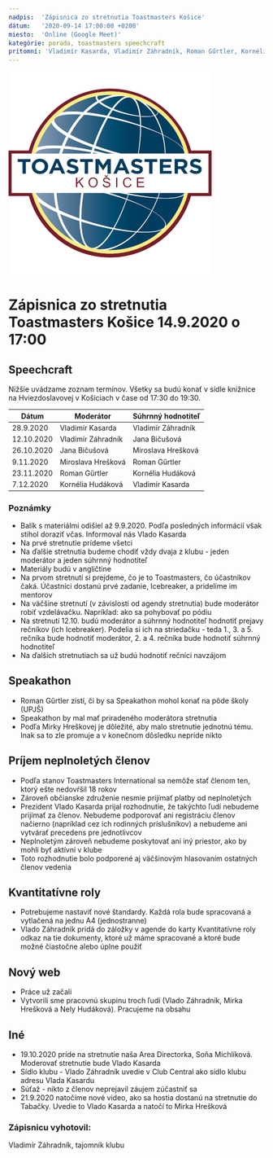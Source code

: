 ```yaml
---
nadpis:  'Zápisnica zo stretnutia Toastmasters Košice'
dátum:   '2020-09-14 17:00:00 +0200'
miesto:  'Online (Google Meet)'
kategórie: porada, toastmasters speechcraft
prítomní: 'Vladimír Kasarda, Vladimír Záhradník, Roman Gűrtler, Kornélia Hudáková, Miroslava Hrešková, Jana Bičušová'
---
```


![alt text][logo]
# Zápisnica zo stretnutia Toastmasters Košice 14.9.2020 o 17:00

## Speechcraft
Nižšie uvádzame zoznam termínov. Všetky sa budú konať v sídle knižnice na Hviezdoslavovej v Košiciach v čase od 17:30 do 19:30.

| Dátum      | Moderátor          | Súhrnný hodnotiteľ |
|------------|--------------------|--------------------|
| 28.9.2020  | Vladimír Kasarda   | Vladimír Záhradník |
| 12.10.2020 | Vladimír Záhradník | Jana Bičušová      |
| 26.10.2020 | Jana Bičušová      | Miroslava Hrešková |
| 9.11.2020  | Miroslava Hrešková | Roman Gűrtler      |
| 23.11.2020 | Roman Gűrtler      | Kornélia Hudáková  |
| 7.12.2020  | Kornélia Hudáková  | Vladimír Kasarda   |

### Poznámky
- Balík s materiálmi odišiel až 9.9.2020. Podľa posledných informácií však stihol doraziť včas. Informoval nás Vlado Kasarda
- Na prvé stretnutie prídeme všetci
- Na ďalšie stretnutia budeme chodiť vždy dvaja z klubu - jeden moderátor a jeden súhrnný hodnotiteľ
- Materiály budú v angličtine
- Na prvom stretnutí si prejdeme, čo je to Toastmasters, čo účastníkov čaká. Účastníci dostanú prvé zadanie, Icebreaker, a pridelíme im mentorov
- Na väčšine stretnutí (v závislosti od agendy stretnutia) bude moderátor robiť vzdelávačku. Napríklad: ako sa pohybovať po pódiu
- Na stretnutí 12.10. budú moderátor a súhrnný hodnotiteľ hodnotiť prejavy rečníkov (ich Icebreaker). Podelia si ich na striedačku - teda 1., 3. a 5. rečníka bude hodnotiť moderátor, 2. a 4. rečníka bude hodnotiť súhrnný hodnotiteľ
- Na ďalších stretnutiach sa už budú hodnotiť rečníci navzájom

## Speakathon
- Roman Gűrtler zistí, či by sa Speakathon mohol konať na pôde školy (UPJŠ)
- Speakathon by mal mať priradeného moderátora stretnutia
- Podľa Mirky Hreškovej je dôležité, aby malo stretnutie jednotnú tému. Inak sa to zle promuje a v konečnom dôsledku nepríde nikto

## Príjem neplnoletých členov
- Podľa stanov Toastmasters International sa nemôže stať členom ten, ktorý ešte nedovŕšil 18 rokov
- Zároveň občianske združenie nesmie prijímať platby od neplnoletých
- Prezident Vlado Kasarda prijal rozhodnutie, že takýchto ľudí nebudeme prijímať za členov. Nebudeme podporovať ani registráciu členov načierno (napríklad cez ich rodinných príslušníkov) a nebudeme ani vytvárať precedens pre jednotlivcov
- Neplnoletým zároveň nebudeme poskytovať ani iný priestor, ako by mohli byť aktívni v klube
- Toto rozhodnutie bolo podporené aj väčšinovým hlasovaním ostatných členov vedenia

## Kvantitatívne roly
- Potrebujeme nastaviť nové štandardy. Každá rola bude spracovaná a vytlačená na jednu A4 (jednostranne)
- Vlado Záhradník pridá do záložky v agende do karty Kvantitatívne roly odkaz na tie dokumenty, ktoré už máme spracované a ktoré bude možné čiastočne alebo úplne použiť

## Nový web
- Práce už začali
- Vytvorili sme pracovnú skupinu troch ľudí (Vlado Záhradník, Mirka Hrešková a Nely Hudáková). Pracujeme na obsahu

## Iné
- 19.10.2020 príde na stretnutie naša Area Directorka, Soňa Michlíková. Moderovať stretnutie bude Vlado Kasarda
- Sídlo klubu - Vlado Záhradník uvedie v Club Central ako sídlo klubu adresu Vlada Kasardu
- Súťaž - nikto z členov neprejavil záujem zúčastniť sa
- 21.9.2020 natočíme nové video, ako sa hostia dostanú na stretnutie do Tabačky. Uvedie to Vlado Kasarda a natočí to Mirka Hrešková

### Zápisnicu vyhotovil:
Vladimír Záhradník,
tajomník klubu

[logo]: https://github.com/toastmasters-kosice/graficke-podklady/raw/master/Log%C3%A1/%C5%A0tandardn%C3%A9%20zmen%C5%A1en%C3%A9%20logo%20TMKE.png "Logo Toastmasters Košice"
